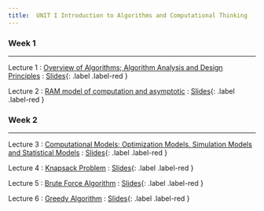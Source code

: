 ```yaml
---
title:  UNIT I Introduction to Algorithms and Computational Thinking
---
```


### Week 1
---

Lecture 1 
: [Overview of Algorithms; Algorithm Analysis and Design Principles](#)
  : [Slides](#){: .label .label-red }
  
Lecture 2
: [RAM model of computation and asymptotic](#)
  : [Slides](#){: .label .label-red }


### Week 2
---

Lecture 3 
: [Computational Models; Optimization Models, Simulation Models and Statistical Models](#)
  : [Slides](#){: .label .label-red }
  
Lecture 4 
: [Knapsack Problem](#)
  : [Slides](#){: .label .label-red }
  
Lecture 5
: [Brute Force Algorithm](#)
  : [Slides](#){: .label .label-red }
  
Lecture 6
: [Greedy Algorithm](#)
  : [Slides](#){: .label .label-red }
  
